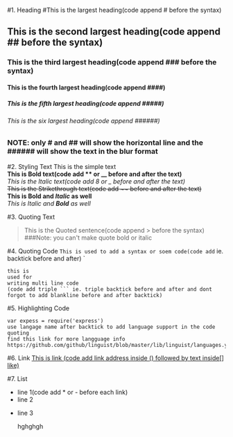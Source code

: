 #1. Heading 
#This is the largest heading(code append # before the syntax)
## This is the second largest heading(code append ## before the syntax)
### This is the third largest heading(code append ### before the syntax)
#### This is the fourth largest heading(code append ####)
##### This is the fifth largest heading(code append #####)
###### This is the six largest heading(code append ######)

### NOTE: only # and ## will show the horizontal line and the ###### will show the text in the blur format

#2. Styling Text
This is the simple text<br />
**This is Bold text(code add ** or __ before and after the text)**<br />
*This is the Italic text(code add 8 or _ before and after the text)*<br />
~~This is the Strikethrough text(code add ~~ before and after the text)~~<br />
**This is Bold and _Italic_ as well** <br />
*This is Italic and __Bold__ as well* <br />

#3. Quoting Text
>This is the Quoted sentence(code append > before the syntax)
###Note: you can't make quote bold or italic

#4. Quoting Code
`
This is used to add a syntax or soem code(code add ` ie. backtick before and after)
`
```
this is
used for
writing multi line code 
(code add triple ``` ie. triple backtick before and after and dont forgot to add blankline before and after backtick)
```

#5. Highlighting Code
````node
var expess = require('express')
use langage name after backtick to add language support in the code quoting
find this link for more langguage info https://github.com/github/linguist/blob/master/lib/linguist/languages.yml
````

#6. Link
[This is link (code add link address inside () followed by text inside[] like)]()

#7. List
* line 1(code add * or - before each link)
* line 2
- line 3

    hghghgh
